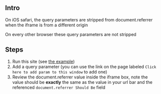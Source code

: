 ## Intro


On iOS safari, the query parameters are stripped from document.referrer when the iframe is from a different origin


On every other browser these query parameters are not stripped

## Steps

1. Run this site (see [the example](http://iframe-referrer-bug.wizebin.com))
2. Add a query parameter (you can use the link on the page labeled `Click here to add param to this window` to add one)
3. Review the document.referrer value inside the iframe box, note the value should be **exactly** the same as the value in your url bar and the referenced `document.referrer Should Be` field

